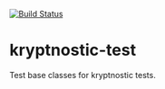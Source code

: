 [![Build Status](https://travis-ci.org/kryptnostic/fhe-core.svg?branch=develop)](https://travis-ci.org/kryptnostic/fhe-core)

kryptnostic-test
===========
Test base classes for kryptnostic tests.